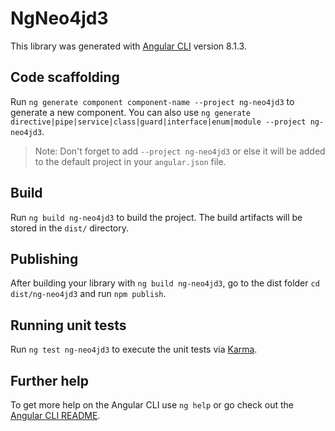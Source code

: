 # NgNeo4jd3

This library was generated with [Angular CLI](https://github.com/angular/angular-cli) version 8.1.3.

## Code scaffolding

Run `ng generate component component-name --project ng-neo4jd3` to generate a new component. You can also use `ng generate directive|pipe|service|class|guard|interface|enum|module --project ng-neo4jd3`.
> Note: Don't forget to add `--project ng-neo4jd3` or else it will be added to the default project in your `angular.json` file. 

## Build

Run `ng build ng-neo4jd3` to build the project. The build artifacts will be stored in the `dist/` directory.

## Publishing

After building your library with `ng build ng-neo4jd3`, go to the dist folder `cd dist/ng-neo4jd3` and run `npm publish`.

## Running unit tests

Run `ng test ng-neo4jd3` to execute the unit tests via [Karma](https://karma-runner.github.io).

## Further help

To get more help on the Angular CLI use `ng help` or go check out the [Angular CLI README](https://github.com/angular/angular-cli/blob/master/README.md).
